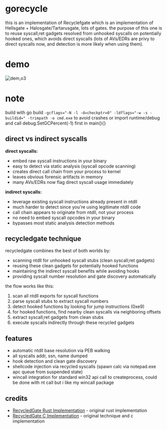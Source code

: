 # gorecycle

this is an implementation of Recyclefgate which is an implementation of Hellsgate + Halosgate/Tartarusgate, lots of gates. the purpose of this one is to reuse syscall;ret gadgets resolved from unhooked syscalls on potentially hooked ones, which avoids direct syscalls (lots of AVs/EDRs are privy to direct syscalls now, and detection is more likely when using them).
# demo
![dem,o3](https://github.com/user-attachments/assets/4648f9ad-3972-4bd0-9251-9821ac3df344)

# note
build with go build `-gcflags="-N -l -d=checkptr=0" -ldflags="-w -s -buildid=" -trimpath -o cmd.exe`
to avoid crashes or import runtime/debug and call debug.SetGCPercent(-1) first in main(){}
## direct vs indirect syscalls

**direct syscalls:**
- embed raw syscall instructions in your binary
- easy to detect via static analysis (syscall opcode scanning)
- creates direct call chain from your process to kernel
- leaves obvious forensic artifacts in memory
- many AVs/EDRs now flag direct syscall usage immediately

**indirect syscalls:**
- leverage existing syscall instructions already present in ntdll
- much harder to detect since you're using legitimate ntdll code
- call chain appears to originate from ntdll, not your process
- no need to embed syscall opcodes in your binary
- bypasses most static analysis detection methods

## recycledgate technique

recycledgate combines the best of both worlds by:
- scanning ntdll for unhooked syscall stubs (clean syscall;ret gadgets)
- reusing these clean gadgets for potentially hooked functions
- maintaining the indirect syscall benefits while avoiding hooks
- providing syscall number resolution and gate discovery automatically

the flow works like this:
1. scan all ntdll exports for syscall functions
2. parse syscall stubs to extract syscall numbers
3. detect hooked functions by looking for jump instructions (0xe9)
4. for hooked functions, find nearby clean syscalls via neighboring offsets
5. extract syscall;ret gadgets from clean stubs
6. execute syscalls indirectly through these recycled gadgets


## features

- automatic ntdll base resolution via PEB walking
- all syscalls addr, ssn, name dumped
- hook detection and clean gate discovery
- shellcode injection via recycled syscalls (spawn calc via notepad.exe apc queue from suspended state)
- wincall integration for standard win32 api call to createprocess, could be done with nt call but i like my wincall package

## credits

- [RecycledGate Rust Implementation](https://github.com/Whitecat18/Rust-for-Malware-Development/tree/main/syscalls/RecycledGate) - original rust implementation
- [RecycledGate C Implementation](https://github.com/thefLink/RecycledGate) - original technique and c implementation
